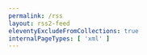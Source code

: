 ```yaml
---
permalink: /rss
layout: rss2-feed
eleventyExcludeFromCollections: true
internalPageTypes: [ 'xml' ]
---
```

